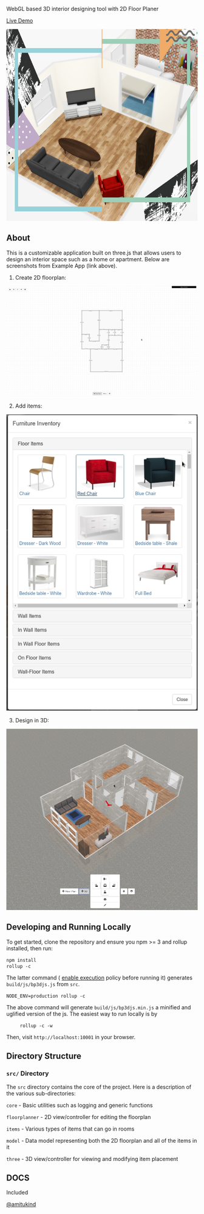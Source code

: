 WebGL based 3D interior designing tool with 2D Floor Planer


[Live Demo](http://amitukind.com/projects/architect3d/)

![](./images/architect3d.jpg)

## About

This is a customizable application built on three.js that allows users to design an interior space such as a home or apartment. Below are screenshots from  Example App (link above).

1) Create 2D floorplan:

![floorplan](./images/floorplan2d.png)

2) Add items:

![add_items](./images/items.png)

3) Design in 3D:

![3d_design](./images/floorplan3d.png)

## Developing and Running Locally

To get started, clone the repository and ensure you npm >= 3 and rollup installed, then run:

    npm install
    rollup -c

The latter command ( [enable execution](https:/go.microsoft.com/fwlink/?LinkID=135170) policy before running it) generates `build/js/bp3djs.js` from `src`. 

```
NODE_ENV=production rollup -c
```

The above command will generate `build/js/bp3djs.min.js` a minified and uglified version of the js. The easiest way to run locally is by

```
     rollup -c -w
```
Then, visit `http://localhost:10001` in your browser.


## Directory Structure

### `src/` Directory

The `src` directory contains the core of the project. Here is a description of the various sub-directories:

`core` - Basic utilities such as logging and generic functions

`floorplanner` - 2D view/controller for editing the floorplan

`items` - Various types of items that can go in rooms

`model` - Data model representing both the 2D floorplan and all of the items in it

`three` - 3D view/controller for viewing and modifying item placement


## DOCS ##
Included


[@amitukind](https://github.com/amitukind)

